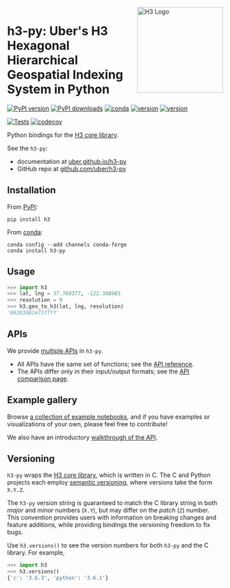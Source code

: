 <img align="right" src="https://uber.github.io/img/h3Logo-color.svg" alt="H3 Logo" width="200">

# **h3-py**: Uber's H3 Hexagonal Hierarchical Geospatial Indexing System in Python

<!-- TODO: have a nice 3d image of hexagons up front -->

[![PyPI version](https://badge.fury.io/py/h3.svg)](https://badge.fury.io/py/h3)
[![PyPI downloads](https://pypip.in/d/h3/badge.png)](https://pypistats.org/packages/h3)
[![conda](https://img.shields.io/conda/vn/conda-forge/h3-py.svg)](https://anaconda.org/conda-forge/h3-py)
[![version](https://img.shields.io/badge/h3-v3.7.1-blue.svg)](https://github.com/uber/h3/releases/tag/v3.7.1)
[![version](https://img.shields.io/badge/License-Apache%202.0-blue.svg)](https://github.com/uber/h3-py/blob/master/LICENSE)

[![Tests](https://github.com/uber/h3-py/workflows/tests/badge.svg)](https://github.com/uber/h3-py/actions)
[![codecov](https://codecov.io/gh/uber/h3-py/branch/master/graph/badge.svg)](https://codecov.io/gh/uber/h3-py)

Python bindings for the [H3 core library](https://h3geo.org/).

See the `h3-py`:

- documentation at [uber.github.io/h3-py](https://uber.github.io/h3-py)
- GitHub repo at [github.com/uber/h3-py](https://github.com/uber/h3-py)


## Installation

From [PyPI](https://pypi.org/project/h3/):

```console
pip install h3
```

From [conda](https://github.com/conda-forge/h3-py-feedstock):

```console
conda config --add channels conda-forge
conda install h3-py
```


## Usage

```python
>>> import h3
>>> lat, lng = 37.769377, -122.388903
>>> resolution = 9
>>> h3.geo_to_h3(lat, lng, resolution)
'89283082e73ffff'
```


## APIs

[api_comparison]: https://uber.github.io/h3-py/api_comparison
[api_reference]: https://uber.github.io/h3-py/api_reference

We provide [multiple APIs][api_comparison] in `h3-py`.

- All APIs have the same set of functions;
  see the [API reference][api_reference].
- The APIs differ only in their input/output formats;
  see the [API comparison page][api_comparison].


## Example gallery

Browse [a collection of example notebooks](https://github.com/uber/h3-py-notebooks),
and if you have examples or visualizations of your own, please feel free
to contribute!

[walkthrough]: https://nbviewer.jupyter.org/github/uber/h3-py-notebooks/blob/master/notebooks/usage.ipynb

We also have an introductory [walkthrough of the API][walkthrough].


## Versioning

<!-- todo: this should just be the h3.versions() docstring, yeah? -->

`h3-py` wraps the [H3 core library](https://github.com/uber/h3),
which is written in C.
The C and Python projects each employ
[semantic versioning](https://semver.org/),
where versions take the form `X.Y.Z`.

The `h3-py` version string is guaranteed to match the C library string
in both *major* and *minor* numbers (`X.Y`), but may differ on the
*patch* (`Z`) number.
This convention provides users with information on breaking changes and
feature additions, while providing bindings the versioning freedom
to fix bugs.

Use `h3.versions()` to see the version numbers for both
`h3-py` and the C library. For example,

```python
>>> import h3
>>> h3.versions()
{'c': '3.6.3', 'python': '3.6.1'}
```
